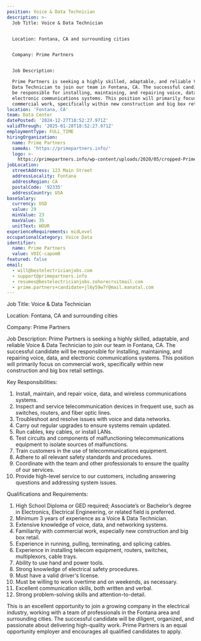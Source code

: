 ```yaml
---
position: Voice & Data Technician
description: >-
  Job Title: Voice & Data Technician


  Location: Fontana, CA and surrounding cities 


  Company: Prime Partners


  Job Description:

  Prime Partners is seeking a highly skilled, adaptable, and reliable Voice &
  Data Technician to join our team in Fontana, CA. The successful candidate will
  be responsible for installing, maintaining, and repairing voice, data, and
  electronic communications systems. This position will primarily focus on
  commercial work, specifically within new construction and big box retail...
location: 'Fontana, CA'
team: Data Center
datePosted: '2024-12-27T18:52:27.971Z'
validThrough: '2025-01-28T18:52:27.971Z'
employmentType: FULL_TIME
hiringOrganization:
  name: Prime Partners
  sameAs: 'https://primepartners.info/'
  logo: >-
    https://primepartners.info/wp-content/uploads/2020/05/cropped-Prime-Partners-Logo-NO-BG-1-1.png
jobLocation:
  streetAddress: 123 Main Street
  addressLocality: Fontana
  addressRegion: CA
  postalCode: '92335'
  addressCountry: USA
baseSalary:
  currency: USD
  value: 29
  minValue: 23
  maxValue: 35
  unitText: HOUR
experienceRequirements: midLevel
occupationalCategory: Voice Data
identifier:
  name: Prime Partners
  value: VOIC-capom0
featured: false
email:
  - will@bestelectricianjobs.com
  - support@primepartners.info
  - resumes@bestelectricianjobs.zohorecruitmail.com
  - prime.partners+candidate+jl6y59w7r@mail.manatal.com
---
```




Job Title: Voice & Data Technician

Location: Fontana, CA and surrounding cities 

Company: Prime Partners

Job Description:
Prime Partners is seeking a highly skilled, adaptable, and reliable Voice & Data Technician to join our team in Fontana, CA. The successful candidate will be responsible for installing, maintaining, and repairing voice, data, and electronic communications systems. This position will primarily focus on commercial work, specifically within new construction and big box retail settings. 

Key Responsibilities:
1. Install, maintain, and repair voice, data, and wireless communications systems.
2. Inspect and service telecommunication devices in frequent use, such as switches, routers, and fiber optic lines.
3. Troubleshoot and resolve issues with voice and data networks.
4. Carry out regular upgrades to ensure systems remain updated.
5. Run cables, key cables, or install LANs.
6. Test circuits and components of malfunctioning telecommunications equipment to isolate sources of malfunctions.
7. Train customers in the use of telecommunications equipment.
8. Adhere to all relevant safety standards and procedures.
9. Coordinate with the team and other professionals to ensure the quality of our services.
10. Provide high-level service to our customers, including answering questions and addressing system issues.

Qualifications and Requirements:
1. High School Diploma or GED required; Associate’s or Bachelor’s degree in Electronics, Electrical Engineering, or related field is preferred.
2. Minimum 3 years of experience as a Voice & Data Technician.
3. Extensive knowledge of voice, data, and networking systems.
4. Familiarity with commercial work, especially new construction and big box retail.
5. Experience in running, pulling, terminating, and splicing cables.
6. Experience in installing telecom equipment, routers, switches, multiplexors, cable trays.
7. Ability to use hand and power tools.
8. Strong knowledge of electrical safety procedures.
9. Must have a valid driver's license.
10. Must be willing to work overtime and on weekends, as necessary.
11. Excellent communication skills, both written and verbal.
12. Strong problem-solving skills and attention-to-detail.

This is an excellent opportunity to join a growing company in the electrical industry, working with a team of professionals in the Fontana area and surrounding cities. The successful candidate will be diligent, organized, and passionate about delivering high-quality work. Prime Partners is an equal opportunity employer and encourages all qualified candidates to apply.
